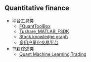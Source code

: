 ## Quantitative finance
* 平台工具类
  * [FQuantToolBox](https://github.com/faruto/FQuantToolBox)<br> 
  * [Tushare_MATLAB_FSDK](https://github.com/faruto/Tushare_MATLAB_FSDK)<br>
  * [Stock knowledge graph](https://github.com/lemonhu/stock-knowledge-graph)<br>
  * [多用户量化交易平台](https://github.com/fmzquant/fmz_extend_api_demo)<br>
* 书籍综述类
  * [Quant Machine Learning Trading](https://github.com/grananqvist/Awesome-Quant-Machine-Learning-Trading)<br>
